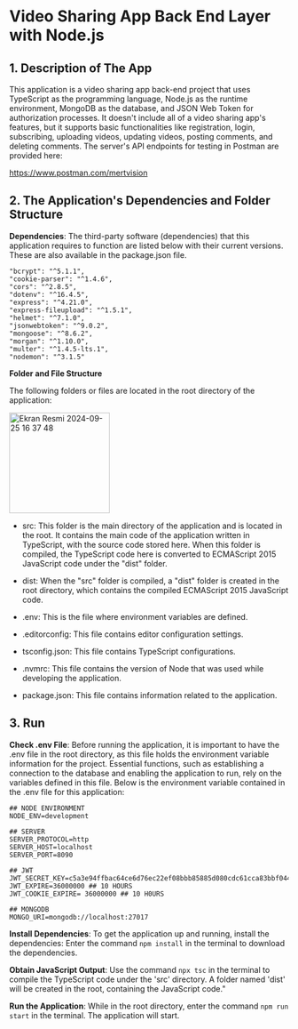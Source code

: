 # Video Sharing App Back End Layer with Node.js

## 1. Description of The App

This application is a video sharing app back-end project that uses TypeScript as the programming language, Node.js as the runtime environment, MongoDB as the database, and JSON Web Token for authorization processes. It doesn't include all of a video sharing app's features, but it supports basic functionalities like registration, login, subscribing, uploading videos, updating videos, posting comments, and deleting comments. The server's API endpoints for testing in Postman are provided here:

https://www.postman.com/mertvision

## 2. The Application's Dependencies and Folder Structure

**Dependencies**: The third-party software (dependencies) that this application requires to function are listed below with their current versions. These are also available in the package.json file.

```
"bcrypt": "^5.1.1",
"cookie-parser": "^1.4.6",
"cors": "^2.8.5",
"dotenv": "^16.4.5",
"express": "^4.21.0",
"express-fileupload": "^1.5.1",
"helmet": "^7.1.0",
"jsonwebtoken": "^9.0.2",
"mongoose": "^8.6.2",
"morgan": "^1.10.0",
"multer": "^1.4.5-lts.1",
"nodemon": "^3.1.5"
```

**Folder and File Structure**

The following folders or files are located in the root directory of the application:

<img width="181" alt="Ekran Resmi 2024-09-25 16 37 48" src="https://github.com/user-attachments/assets/2716c2d3-8422-465d-a198-788e0ff32173">

+ src: This folder is the main directory of the application and is located in the root. It contains the main code of the application written in TypeScript, with the source code stored here. When this folder is compiled, the TypeScript code here is converted to ECMAScript 2015 JavaScript code under the "dist" folder.

+ dist: When the "src" folder is compiled, a "dist" folder is created in the root directory, which contains the compiled ECMAScript 2015 JavaScript code.

+ .env: This is the file where environment variables are defined.

+ .editorconfig: This file contains editor configuration settings.

+ tsconfig.json: This file contains TypeScript configurations.

+ .nvmrc: This file contains the version of Node that was used while developing the application.

+ package.json: This file contains information related to the application.

## 3. Run

**Check .env File**: Before running the application, it is important to have the .env file in the root directory, as this file holds the environment variable information for the project. Essential functions, such as establishing a connection to the database and enabling the application to run, rely on the variables defined in this file. Below is the environment variable contained in the .env file for this application:

```
## NODE ENVIRONMENT
NODE_ENV=development

## SERVER
SERVER_PROTOCOL=http
SERVER_HOST=localhost
SERVER_PORT=8090

## JWT
JWT_SECRET_KEY=c5a3e94ffbac64ce6d76ec22ef08bbb85885d080cdc61cca83bbf044b1cb7e97
JWT_EXPIRE=36000000 ## 10 HOURS 
JWT_COOKIE_EXPIRE= 36000000 ## 10 H0URS

## MONGODB
MONGO_URI=mongodb://localhost:27017
```

**Install Dependencies**: To get the application up and running, install the dependencies: Enter the command `npm install` in the terminal to download the dependencies.

**Obtain JavaScript Output**: Use the command `npx tsc` in the terminal to compile the TypeScript code under the 'src' directory. A folder named 'dist' will be created in the root, containing the JavaScript code."

**Run the Application**: While in the root directory, enter the command `npm run start` in the terminal. The application will start.


